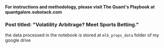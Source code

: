 #### For instructions and methodology, please visit The Quant's Playbook at quantgalore.substack.com
### Post titled: "Volatility Arbitrage? Meet Sports Betting."

the data processed in the notebook is stored at `mlb_props_data` folder of my google drive
